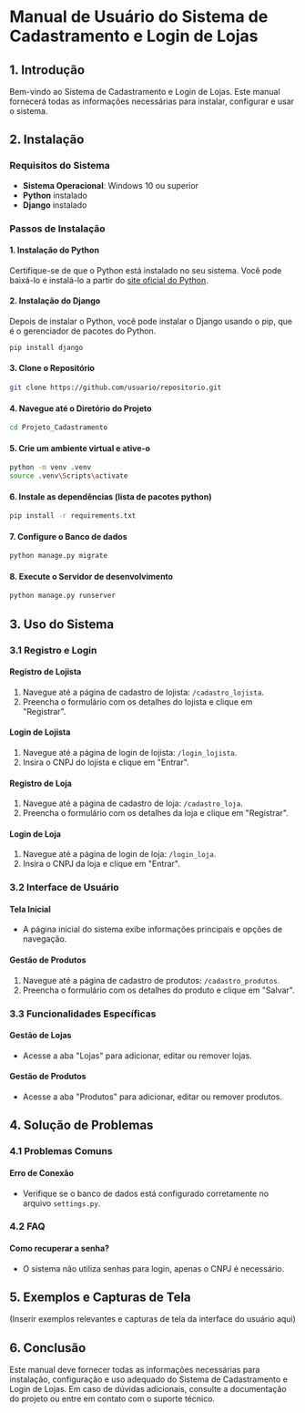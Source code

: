 # Manual de Usuário do Sistema de Cadastramento e Login de Lojas

## 1. Introdução
Bem-vindo ao Sistema de Cadastramento e Login de Lojas. Este manual fornecerá todas as informações necessárias para instalar, configurar e usar o sistema.

## 2. Instalação
### Requisitos do Sistema
- **Sistema Operacional**: Windows 10 ou superior
- **Python** instalado
- **Django** instalado

### Passos de Instalação
#### 1. Instalação do Python
Certifique-se de que o Python está instalado no seu sistema. Você pode baixá-lo e instalá-lo a partir do [site oficial do Python](https://www.python.org/downloads/).

#### 2. Instalação do Django
Depois de instalar o Python, você pode instalar o Django usando o pip, que é o gerenciador de pacotes do Python.
   ```bash
   pip install django
   ```

#### 3. Clone o Repositório
   ```bash
   git clone https://github.com/usuario/repositorio.git
   ```

#### 4. Navegue até o Diretório do Projeto
   ```bash
   cd Projeto_Cadastramento
   ```

#### 5. Crie um ambiente virtual e ative-o
   ```bash
   python -m venv .venv
   source .venv\Scripts\activate
   ```

#### 6. Instale as dependências (lista de pacotes python)
   ```bash
   pip install -r requirements.txt
   ```

#### 7. Configure o Banco de dados
   ```bash
   python manage.py migrate
   ```

#### 8. Execute o Servidor de desenvolvimento
   ```bash
   python manage.py runserver
   ```

## 3. Uso do Sistema

### 3.1 Registro e Login

#### Registro de Lojista
1. Navegue até a página de cadastro de lojista: `/cadastro_lojista`.
2. Preencha o formulário com os detalhes do lojista e clique em "Registrar".

#### Login de Lojista
1. Navegue até a página de login de lojista: `/login_lojista`.
2. Insira o CNPJ do lojista e clique em "Entrar".

#### Registro de Loja
1. Navegue até a página de cadastro de loja: `/cadastro_loja`.
2. Preencha o formulário com os detalhes da loja e clique em "Registrar".

#### Login de Loja
1. Navegue até a página de login de loja: `/login_loja`.
2. Insira o CNPJ da loja e clique em "Entrar".

### 3.2 Interface de Usuário

#### Tela Inicial
- A página inicial do sistema exibe informações principais e opções de navegação.

#### Gestão de Produtos
1. Navegue até a página de cadastro de produtos: `/cadastro_produtos`.
2. Preencha o formulário com os detalhes do produto e clique em "Salvar".

### 3.3 Funcionalidades Específicas

#### Gestão de Lojas
- Acesse a aba "Lojas" para adicionar, editar ou remover lojas.

#### Gestão de Produtos
- Acesse a aba "Produtos" para adicionar, editar ou remover produtos.

## 4. Solução de Problemas

### 4.1 Problemas Comuns

#### Erro de Conexão
- Verifique se o banco de dados está configurado corretamente no arquivo `settings.py`.

### 4.2 FAQ

#### Como recuperar a senha?
- O sistema não utiliza senhas para login, apenas o CNPJ é necessário.

## 5. Exemplos e Capturas de Tela

(Inserir exemplos relevantes e capturas de tela da interface do usuário aqui)

## 6. Conclusão

Este manual deve fornecer todas as informações necessárias para instalação, configuração e uso adequado do Sistema de Cadastramento e Login de Lojas. Em caso de dúvidas adicionais, consulte a documentação do projeto ou entre em contato com o suporte técnico.



